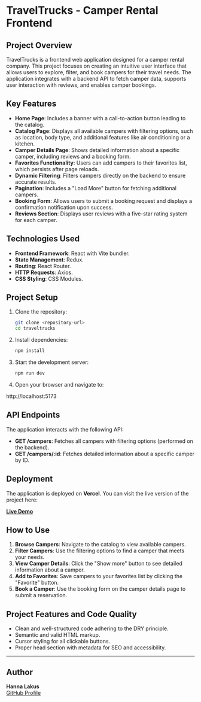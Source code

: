 # TravelTrucks - Camper Rental Frontend

## Project Overview

TravelTrucks is a frontend web application designed for a camper rental company. This project focuses on creating an intuitive user interface that allows users to explore, filter, and book campers for their travel needs. The application integrates with a backend API to fetch camper data, supports user interaction with reviews, and enables camper bookings.

## Key Features

- **Home Page**: Includes a banner with a call-to-action button leading to the catalog.
- **Catalog Page**: Displays all available campers with filtering options, such as location, body type, and additional features like air conditioning or a kitchen.
- **Camper Details Page**: Shows detailed information about a specific camper, including reviews and a booking form.
- **Favorites Functionality**: Users can add campers to their favorites list, which persists after page reloads.
- **Dynamic Filtering**: Filters campers directly on the backend to ensure accurate results.
- **Pagination**: Includes a "Load More" button for fetching additional campers.
- **Booking Form**: Allows users to submit a booking request and displays a confirmation notification upon success.
- **Reviews Section**: Displays user reviews with a five-star rating system for each camper.

## Technologies Used

- **Frontend Framework**: React with Vite bundler.
- **State Management**: Redux.
- **Routing**: React Router.
- **HTTP Requests**: Axios.
- **CSS Styling**: CSS Modules.

## Project Setup

1. Clone the repository:
   ```bash
   git clone <repository-url>
   cd traveltrucks
   ```
2. Install dependencies:
   ```bash
   npm install
   ```
3. Start the development server:
   ```bash
   npm run dev
   ```
4. Open your browser and navigate to:

http://localhost:5173

## API Endpoints

The application interacts with the following API:

- **GET /campers**: Fetches all campers with filtering options (performed on the backend).
- **GET /campers/:id**: Fetches detailed information about a specific camper by ID.

## Deployment

The application is deployed on **Vercel**. You can visit the live version of the project here:

**[Live Demo](https://campers-project.vercel.app/)**

## How to Use

1. **Browse Campers**: Navigate to the catalog to view available campers.
2. **Filter Campers**: Use the filtering options to find a camper that meets your needs.
3. **View Camper Details**: Click the "Show more" button to see detailed information about a camper.
4. **Add to Favorites**: Save campers to your favorites list by clicking the "Favorite" button.
5. **Book a Camper**: Use the booking form on the camper details page to submit a reservation.

## Project Features and Code Quality

- Clean and well-structured code adhering to the DRY principle.
- Semantic and valid HTML markup.
- Cursor styling for all clickable buttons.
- Proper head section with metadata for SEO and accessibility.

---

## Author

**Hanna Lakus**  
[GitHub Profile](https://github.com/Lakanna)
